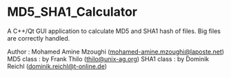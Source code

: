 # MD5_SHA1_Calculator
A C++/Qt GUI application to calculate MD5 and SHA1 hash of files.
Big files are correctly handled.

Author : Mohamed Amine Mzoughi (mohamed-amine.mzoughi@laposte.net)
MD5 class : by Frank Thilo (thilo@unix-ag.org)
SHA1 class : by Dominik Reichl (dominik.reichl@t-online.de)
